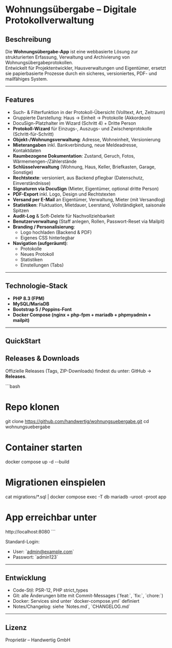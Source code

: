 # Wohnungsübergabe – Digitale Protokollverwaltung

## Beschreibung
Die **Wohnungsübergabe-App** ist eine webbasierte Lösung zur strukturierten Erfassung, Verwaltung und Archivierung von Wohnungsübergabeprotokollen.  
Entwickelt für Projektentwickler, Hausverwaltungen und Eigentümer, ersetzt sie papierbasierte Prozesse durch ein sicheres, versioniertes, PDF- und mailfähiges System.

---

## Features
- Such- & Filterfunktion in der Protokoll-Übersicht (Volltext, Art, Zeitraum)
- Gruppierte Darstellung: Haus → Einheit → Protokolle (Akkordeon)
- DocuSign-Platzhalter im Wizard (Schritt 4) + Dritte Person
- **Protokoll-Wizard** für Einzugs-, Auszugs- und Zwischenprotokolle (Schritt-für-Schritt)
- **Objekt-/Wohnungsverwaltung**: Adresse, Wohneinheit, Versionierung
- **Mieterangaben** inkl. Bankverbindung, neue Meldeadresse, Kontaktdaten
- **Raumbezogene Dokumentation**: Zustand, Geruch, Fotos, Wärmemengen-/Zählerstände
- **Schlüsselverwaltung** (Wohnung, Haus, Keller, Briefkasten, Garage, Sonstige)
- **Rechtstexte**: versioniert, aus Backend pflegbar (Datenschutz, Einverständnisse)
- **Signaturen via DocuSign** (Mieter, Eigentümer, optional dritte Person)
- **PDF-Export** inkl. Logo, Design und Rechtstexten
- **Versand per E-Mail** an Eigentümer, Verwaltung, Mieter (mit Versandlog)
- **Statistiken**: Fluktuation, Mietdauer, Leerstand, Vollständigkeit, saisonale Spitzen
- **Audit-Log** & Soft-Delete für Nachvollziehbarkeit
- **Benutzerverwaltung** (Staff anlegen, Rollen, Passwort-Reset via Mailpit)
- **Branding / Personalisierung**:
  - Logo hochladen (Backend & PDF)
  - Eigenes CSS hinterlegbar
- **Navigation (aufgeräumt)**:
  - Protokolle
  - Neues Protokoll
  - Statistiken
  - Einstellungen (Tabs)

---

## Technologie-Stack
- **PHP 8.3 (FPM)**  
- **MySQL/MariaDB**  
- **Bootstrap 5 / Poppins-Font**  
- **Docker Compose (nginx + php-fpm + mariadb + phpmyadmin + mailpit)**  

---

## QuickStart

## Releases & Downloads
Offizielle Releases (Tags, ZIP-Downloads) findest du unter: GitHub → **Releases**.


\`\`\`bash
# Repo klonen
git clone https://github.com/handwertig/wohnungsuebergabe.git
cd wohnungsuebergabe

# Container starten
docker compose up -d --build

# Migrationen einspielen
cat migrations/*.sql | docker compose exec -T db mariadb -uroot -proot app

# App erreichbar unter
http://localhost:8080
\`\`\`

Standard-Login:  
- User: \`admin@example.com\`  
- Passwort: \`admin123\`

---

## Entwicklung
- Code-Stil: PSR-12, PHP strict_types
- Git: alle Änderungen bitte mit Commit-Messages (\`feat:\`, \`fix:\`, \`chore:\`)
- Docker: Services sind unter \`docker-compose.yml\` definiert
- Notes/Changelog: siehe \`Notes.md\`, \`CHANGELOG.md\`

---

## Lizenz
Proprietär – Handwertig GmbH
